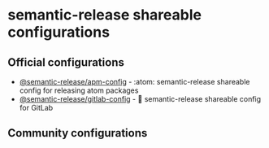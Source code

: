 # semantic-release shareable configurations

## Official configurations
- [@semantic-release/apm-config](https://github.com/semantic-release/apm-config) - :atom: semantic-release shareable config for releasing atom packages
- [@semantic-release/gitlab-config](https://github.com/semantic-release/gitlab-config) - :fox_face:  semantic-release shareable config for GitLab

## Community configurations
